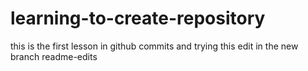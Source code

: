 # learning-to-create-repository
this is the first lesson in github commits
and trying this edit in the new branch readme-edits
